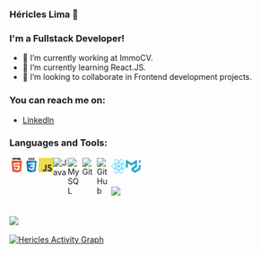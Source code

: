 ### Héricles Lima 👋
### I'm a Fullstack Developer!

- 🔭 I’m currently working at ImmoCV.
- 🌱 I’m currently learning React.JS.
- 👯 I’m looking to collaborate in Frontend development projects.

### You can reach me on:

- [LinkedIn](https://www.linkedin.com/in/h%C3%A9ricles-lima-35979b203/?locale=pt_BR)

### Languages and Tools:

<img align="left" alt="HTML5" width="26px" src="https://raw.githubusercontent.com/github/explore/80688e429a7d4ef2fca1e82350fe8e3517d3494d/topics/html/html.png" />

<img align="left" alt="CSS3" width="26px" src="https://raw.githubusercontent.com/github/explore/80688e429a7d4ef2fca1e82350fe8e3517d3494d/topics/css/css.png" />

<img align="left" alt="JavaScript" width="26px" src="https://raw.githubusercontent.com/github/explore/80688e429a7d4ef2fca1e82350fe8e3517d3494d/topics/javascript/javascript.png" />


<img align="left" alt="Java" width="26px" src="https://image.flaticon.com/icons/png/512/226/226777.png"/>

<img align="left" alt="MySQL" width="26px" src="https://pics.freeicons.io/uploads/icons/png/4943187881553750385-512.png" />

<img align="left" alt="Git" width="26px" src="https://pics.freeicons.io/uploads/icons/png/9374299221540553610-512.png" />

<img align="left" alt="GitHub" width="26px" src="https://pics.freeicons.io/uploads/icons/png/13702699181561032680-512.png" />

<img align="left" alt="Rafa-React" height="30" width="26px" src="https://raw.githubusercontent.com/devicons/devicon/master/icons/react/react-original.svg">
 
<img align="left" alt="Rafa-CSS" height="30" width="26px" src="https://github.com/devicons/devicon/blob/master/icons/materialui/materialui-plain.svg">

<br/>
<br/>
<br/>

 
   
<div>
  <img height="180em" src="https://github-readme-stats.vercel.app/api/top-langs/?username=hericlesLima&layout=compact&langs_count=7&theme=blue-white"/>
</div>
 
<br/>
<br/>


<div>
  <a href="https://github.com/hericlesLima">
  <img height="180em" src="https://github-readme-stats.vercel.app/api?username=hericlesLima&show_icons=true&theme=blue-white&include_all_commits=true&count_private=true"/>
</div>


   <p>
   <a href="https://github.com/ashutosh00710/github-readme-activity-graph"><img alt="Hericles Activity Graph" src="https://activity-graph.herokuapp.com/graph?username=hericlesLima&layout=compact&bg_color=1F222E&color=BE91F2&line=70A4FC&point=FFFFFF&hide_border=true" /></a>
   </p>

